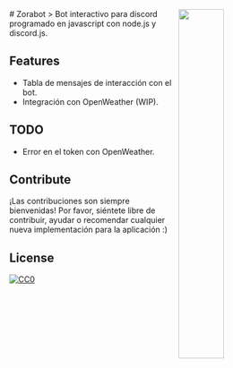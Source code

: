 <img src="https://blog.discordapp.com/content/images/2016/01/masbot.png" align="right" width="40%" />
# Zorabot
> Bot interactivo para discord programado en javascript con node.js y discord.js.


## Features
- Tabla de mensajes de interacción con el bot.
- Integración con OpenWeather (WIP).

## TODO
- Error en el token con OpenWeather.


## Contribute

¡Las contribuciones son siempre bienvenidas!
Por favor, siéntete libre de contribuir, ayudar o recomendar cualquier nueva implementación para la aplicación :)


## License

[![CC0](https://www.gnu.org/graphics/gplv3-127x51.png)](https://www.gnu.org/licenses/quick-guide-gplv3.html)
